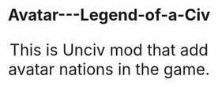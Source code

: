 <h1 align="center"><font size="6"> Avatar---Legend-of-a-Civ</h1>
<p align="center">This is Unciv mod that add avatar nations in the game.</p>
